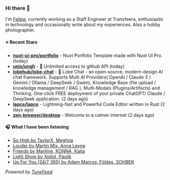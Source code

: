 ### Hi there 👋

I'm [Felipe](https://felipevm.com), currently working as a Staff Engineer at Transfeera, enthusiastic in technology and occasionally write about my experiences. Also a hobby photographer.

#### ⭐ Recent Stars
- **[nuxt-ui-pro/portfolio](https://github.com/nuxt-ui-pro/portfolio)** - Nuxt Portfolio Template made with Nuxt UI Pro. (today)
- **[unjs/ungh](https://github.com/unjs/ungh)** - 🐙 Unlimited access to github API (today)
- **[lobehub/lobe-chat](https://github.com/lobehub/lobe-chat)** - 🤯 Lobe Chat - an open-source, modern-design AI chat framework. Supports Multi AI Providers( OpenAI / Claude 3 / Gemini / Ollama / DeepSeek / Qwen), Knowledge Base (file upload / knowledge management / RAG ), Multi-Modals (Plugins/Artifacts) and Thinking. One-click FREE deployment of your private ChatGPT/ Claude / DeepSeek application. (2 days ago)
- **[lapce/lapce](https://github.com/lapce/lapce)** - Lightning-fast and Powerful Code Editor written in Rust (2 days ago)
- **[zen-browser/desktop](https://github.com/zen-browser/desktop)** - Welcome to a calmer internet (2 days ago)

#### 🎧 What I have been listening
- [So High by TaylorX, Meghna](https://open.spotify.com/track/4bLwGEQsjuJA3rWWJ7kcLQ)
- [Louder by Martin Mix, Anna Leyne](https://open.spotify.com/track/7nMQ1xLuZGKksTOTuOeFAy)
- [Friends by Mariline, KONNA, Kaita](https://open.spotify.com/track/1a6neV3PJg6lZzQjcMFC0j)
- [Light Show by Xpilot, Paulik](https://open.spotify.com/track/3wTHrRBxyfrcPKiDnPyfbQ)
- [Up For You (24/7 365) by Adam Marcos, Földes, SOHBEK](https://open.spotify.com/track/2kcbFULgReiWDn7KF5YX01)

_Powered by [TuneFeed](https://tunefeed.app?ref=github.com)_
